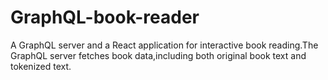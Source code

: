 # GraphQL-book-reader
A GraphQL server and a React application for interactive book reading.The GraphQL server fetches book data,including both original book text and tokenized text.
